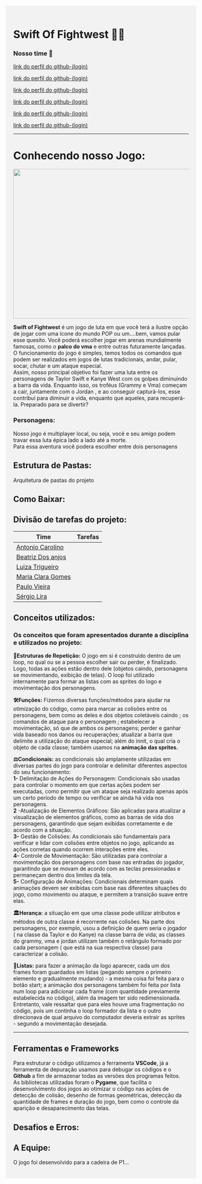 <div style="background-color: rgba(240, 240, 240, 0.8); padding: 20px;">

# Swift Of Fightwest 🎤🥋
### Nosso time 🚀 <br>
[link do perfil do github-(login)](URL_do_Link) <br>

[link do perfil do github-(login)](URL_do_Link) <br>

[link do perfil do github-(login)](URL_do_Link) <br>

[link do perfil do github-(login)](URL_do_Link) <br>

[link do perfil do github-(login)](URL_do_Link) <br>

[link do perfil do github-(login)](URL_do_Link) <br>

---

# Conhecendo nosso Jogo:
<img src="https://media.gazetadopovo.com.br/2009/09/39cf5d9c09dc5993fc351f063dfb58e3-gpLarge.jpg" width="500" height="395">

**Swift of Fightwest** é um jogo de luta em que você terá a ilustre opção de jogar com uma ícone do mundo POP ou um….bem, vamos pular esse quesito. Você poderá escolher  jogar em arenas mundialmente famosas, como o **palco do vma** e entre outras futuramente lançadas. O funcionamento do jogo é simples, temos todos os comandos que podem ser realizados em jogos de lutas tradicionais, andar, pular, socar, chutar e um ataque especial.<br>
Assim, nosso principal objetivo foi fazer uma luta entre os personagens de Taylor Swift e Kanye West com os golpes diminuindo a barra da vida. Enquanto isso, os troféus  (Grammy e Vma) começam a cair, juntamente com  o Jordan , e ao conseguir capturá-los,  esse contribui para diminuir a vida, enquanto que aqueles, para recuperá-la. 
Preparado para se divertir?
### Personagens:
Nosso jogo é multiplayer local, ou seja, você e seu amigo podem travar essa luta épica lado a lado até a morte.<br>
Para essa aventura você podera escolher entre dois personagens

## Estrutura de Pastas:

Arquitetura de pastas do projeto

## Como Baixar:

## Divisão de tarefas do projeto:

| Time                                                  | Tarefas                                                                                |
| ----------------------------------------------------- | -------------------------------------------------------------------------------------- |
| [Antonio Carolino](link_do_git)                       |                                                                                        |
| [Beatriz Dos anjos](link_do_git)                                |                                                                                        |
| [Luiza Trigueiro](link_do_git)                        |                                                                                        |
| [Maria Clara Gomes](link_do_git)                            |                                                                                        |
| [Paulo Vieira](link_do_git)                           |                                                                                        |
| [Sérgio Lira](link_do_git)                            |                                                                                        |

## Conceitos utilizados:
### Os **conceitos** que foram apresentados durante a disciplina e utilizados no projeto:<br>
**🔄Estruturas de Repetição:** O jogo em si é construído dentro de um loop, no qual ou se a pessoa escolher sair ou perder, é finalizado. Logo, todas as ações estão dentro dele (objetos caindo, personagens se movimentando, exibição de telas). O loop foi utilizado internamente para formar as listas com as sprites do logo e movimentação dos personagens.<br>

**🛠️Funções:** Fizemos diversas funções/métodos para ajudar na otimização do código, como para marcar as colisões entre os personagens, bem como as deles e dos objetos coletáveis caindo ; os comandos de ataque para o personagem ; estabelecer a movimentação, só que de ambos os personagens; perder e ganhar vida  baseado nos danos ou recuperações; atualizar a barra que delimite  a utilização do ataque especial; além do innit, o qual cria o objeto de cada classe; também usamos na **animação das sprites.** 

**⚖️Condicionais:** as condicionais são amplamente utilizadas em diversas partes do jogo para controlar e delimitar diferentes aspectos do seu funcionamento:<br>
**1-** Delimitação de Ações do Personagem: Condicionais são usadas para controlar o momento em que certas ações podem ser executadas, como permitir que um ataque seja realizado apenas após um certo período de tempo ou verificar se ainda há vida nos personagens.<br>
**2** -Atualização de Elementos Gráficos: São aplicadas para atualizar a visualização de elementos gráficos, como as barras de vida dos personagens, garantindo que sejam exibidas corretamente e de acordo com a situação.<br>
**3-** Gestão de Colisões: As condicionais são fundamentais para verificar e lidar com colisões entre objetos no jogo, aplicando as ações corretas quando ocorrem interações entre eles.<br>
**4-** Controle de Movimentação: São utilizadas para controlar a movimentação dos personagens com base nas entradas do jogador, garantindo que se movam de acordo com as teclas pressionadas e permaneçam dentro dos limites da tela.<br>
**5-** Configuração de Animações: Condicionais determinam quais animações devem ser exibidas com base nas diferentes situações do jogo, como movimento ou ataque, e permitem a transição suave entre elas.

**🏛️Herança:** a situação em que uma classe pode utilizar atributos e métodos de outra classe é recorrente nas colisões. Na parte dos personagens, por exemplo, usou a definição de quem seria o jogador ( na classe da Taylor e do Kanye) na classe barra de vida; as classes do grammy, vma e jordan utilizam também o retângulo formado por cada personagem ( que está na sua  respectiva classe) para caracterizar a colisão. 

**📜Listas:** para fazer a animação da logo aparecer, cada um dos frames foram guardados em listas (pegando sempre o primeiro elemento e gradualmente mudando) - a mesma coisa foi feita para o botão start; a animação dos personagens também foi feita por lista num loop para adicionar cada frame (com quantidade previamente estabelecida no código), além da imagem ter sido redimensionada. Entretanto, vale ressaltar que para eles houve uma fragmentação no código, pois um continha o loop formador da lista e o outro direcionava de qual arquivo do computador deveria extrair as sprites - segundo a movimentação desejada. 

---
## Ferramentas e Frameworks
Para estruturar o código utilizamos a ferramenta **VSCode**, já a ferramenta de depuração usamos para debugar os códigos e o **Github** a fim de armazenar todas as versões dos programas feitos.<br>
As bibliotecas utilizadas foram o **Pygame**, que facilita o desenvolvimento dos jogos ao otimizar o código nas ações de detecção de colisão, desenho de formas geométricas, detecção da quantidade de frames e duração do jogo, bem como o controle da aparição e desaparecimento das telas.
## Desafios e Erros:

## A Equipe:

O jogo foi desenvolvido para a cadeira de P1...
</div>
